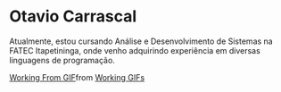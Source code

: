 # Otavio Carrascal
Atualmente, estou cursando Análise e Desenvolvimento de Sistemas na FATEC Itapetininga, onde venho adquirindo experiência em diversas linguagens de programação.

<div class="tenor-gif-embed" data-postid="13271998" data-share-method="host" data-aspect-ratio="1.33663" data-width="100%"><a href="https://tenor.com/view/working-from-home-computer-homework-gif-13271998">Working From GIF</a>from <a href="https://tenor.com/search/working-gifs">Working GIFs</a></div> <script type="text/javascript" async src="https://tenor.com/embed.js"></script>
